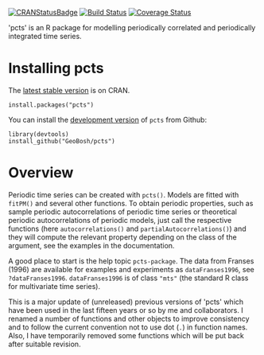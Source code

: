 [![CRANStatusBadge](http://www.r-pkg.org/badges/version/pcts)](https://cran.r-project.org/package=pcts)
[![Build Status](https://travis-ci.com/GeoBosh/pcts.svg?branch=master)](https://travis-ci.com/GeoBosh/pcts)
[![Coverage Status](https://coveralls.io/repos/github/GeoBosh/pcts/badge.svg?branch=master)](https://coveralls.io/github/GeoBosh/pcts?branch=master)


'pcts' is an R package for modelling periodically correlated and periodically
integrated time series.


# Installing pcts

The [latest stable version](https://cran.r-project.org/package=pcts) is on
CRAN.

    install.packages("pcts")


You can install the [development version](https://github.com/GeoBosh/pcts) of
`pcts` from Github:

    library(devtools)
    install_github("GeoBosh/pcts")


# Overview

Periodic time series can be created with `pcts()`. Models are fitted with
`fitPM()` and several other functions. To obtain periodic properties, such as
sample periodic autocorrelations of periodic time series or theoretical periodic
autocorrelations of periodic models, just call the respective functions (here
`autocorrelations()` and `partialAutocorrelations()`) and they will compute the
relevant property depending on the class of the argument, see the examples in
the documentation.

A good place to start is the help topic `pcts-package`.
The data from Franses (1996) are available for examples and
experiments as `dataFranses1996`, see `?dataFranses1996`. `dataFranses1996`
is of class `"mts"` (the standard R class for multivariate time series).

This is a major update of (unreleased) previous versions of 'pcts' which have
been used in the last fifteen years or so by me and collaborators.  I renamed a
number of functions and other objects to improve consistency and to follow the
current convention not to use dot (`.`) in function names.  Also, I have
temporarily removed some functions which will be put back after suitable
revision.
